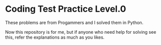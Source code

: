 # Coding Test Practice Level.0

These problems are from Progammers and I solved them in Python.

Now this repository is for me, but if anyone who need help for solving see this, refer the explanations as much as you likes.
